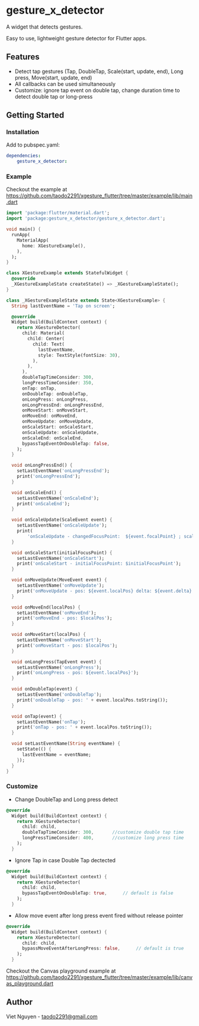 # gesture_x_detector

A widget that detects gestures.

Easy to use, lightweight gesture detector for Flutter apps.

## Features

-   Detect tap gestures (Tap, DoubleTap, Scale(start, update, end), Long press, Move(start, update, end)
-   All callbacks can be used simultaneously
-   Customize: ignore tap event on double tap, change duration time to detect double tap or long-press

## Getting Started

### Installation

Add to pubspec.yaml:

```yaml
dependencies:
    gesture_x_detector:
```

### Example

Checkout the example at https://github.com/taodo2291/xgesture_flutter/tree/master/example/lib/main.dart

```dart
import 'package:flutter/material.dart';
import 'package:gesture_x_detector/gesture_x_detector.dart';

void main() {
  runApp(
    MaterialApp(
      home: XGestureExample(),
    ),
  );
}

class XGestureExample extends StatefulWidget {
  @override
  _XGestureExampleState createState() => _XGestureExampleState();
}

class _XGestureExampleState extends State<XGestureExample> {
  String lastEventName = 'Tap on screen';

  @override
  Widget build(BuildContext context) {
    return XGestureDetector(
      child: Material(
        child: Center(
          child: Text(
            lastEventName,
            style: TextStyle(fontSize: 30),
          ),
        ),
      ),
      doubleTapTimeConsider: 300,
      longPressTimeConsider: 350,
      onTap: onTap,
      onDoubleTap: onDoubleTap,
      onLongPress: onLongPress,
      onLongPressEnd: onLongPressEnd,
      onMoveStart: onMoveStart,
      onMoveEnd: onMoveEnd,
      onMoveUpdate: onMoveUpdate,
      onScaleStart: onScaleStart,
      onScaleUpdate: onScaleUpdate,
      onScaleEnd: onScaleEnd,
      bypassTapEventOnDoubleTap: false,
    );
  }

  void onLongPressEnd() {
    setLastEventName('onLongPressEnd');
    print('onLongPressEnd');
  }

  void onScaleEnd() {
    setLastEventName('onScaleEnd');
    print('onScaleEnd');
  }

  void onScaleUpdate(ScaleEvent event) {
    setLastEventName('onScaleUpdate');
    print(
        'onScaleUpdate - changedFocusPoint:  ${event.focalPoint} ; scale: ${event.scale} ;Rotation: ${event.rotationAngle}');
  }

  void onScaleStart(initialFocusPoint) {
    setLastEventName('onScaleStart');
    print('onScaleStart - initialFocusPoint: $initialFocusPoint');
  }

  void onMoveUpdate(MoveEvent event) {
    setLastEventName('onMoveUpdate');
    print('onMoveUpdate - pos: ${event.localPos} delta: ${event.delta}');
  }

  void onMoveEnd(localPos) {
    setLastEventName('onMoveEnd');
    print('onMoveEnd - pos: $localPos');
  }

  void onMoveStart(localPos) {
    setLastEventName('onMoveStart');
    print('onMoveStart - pos: $localPos');
  }

  void onLongPress(TapEvent event) {
    setLastEventName('onLongPress');
    print('onLongPress - pos: ${event.localPos}');
  }

  void onDoubleTap(event) {
    setLastEventName('onDoubleTap');
    print('onDoubleTap - pos: ' + event.localPos.toString());
  }

  void onTap(event) {
    setLastEventName('onTap');
    print('onTap - pos: ' + event.localPos.toString());
  }

  void setLastEventName(String eventName) {
    setState(() {
      lastEventName = eventName;
    });
  }
}

```

### Customize

-   Change DoubleTap and Long press detect

```dart
@override
  Widget build(BuildContext context) {
    return XGestureDetector(
      child: child,
      doubleTapTimeConsider: 300,       //customize double tap time
      longPressTimeConsider: 400,       //customize long press time
    );
  }
```

-   Ignore Tap in case Double Tap dectected

```dart
@override
  Widget build(BuildContext context) {
    return XGestureDetector(
      child: child,
      bypassTapEventOnDoubleTap: true,      // default is false
    );
  }
```

-   Allow move event after long press event fired without release pointer

```dart
@override
  Widget build(BuildContext context) {
    return XGestureDetector(
      child: child,
      bypassMoveEventAfterLongPress: false,      // default is true
    );
  }
```

Checkout the Canvas playground example at https://github.com/taodo2291/xgesture_flutter/tree/master/example/lib/canvas_playground.dart


## Author
Viet Nguyen - taodo2291@gmail.com